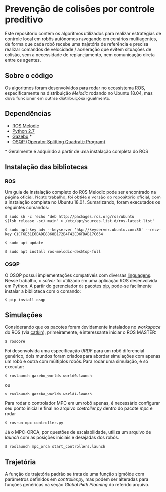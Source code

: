 # Prevenção de colisões por controle preditivo

Este repositório contém os algoritmos utilizados para realizar estratégias de controle local em robôs autônomos navegando em cenários multiagentes, de forma que cada robô recebe uma trajetória de referência e precisa realizar comandos de velocidade / aceleração que evitem situações de colisão, sem a necessidade de replanejamento, nem comunicação direta entre os agentes.

## Sobre o código

Os algoritmos foram desenvolvidos para rodar no ecossistema [ROS](https://www.ros.org/), especificamente na distribuição *Melodic* rodando no Ubuntu 18.04, mas deve funcionar em outras distribuições igualmente.

## Dependências

* [ROS Melodic](https://www.ros.org/)
* [Python 2.7](https://www.python.org/)
* [Gazebo](http://gazebosim.org/) *
* [OSQP (Operator Splitting Quadratic Program)](https://osqp.org/)

\* Geralmente é adquirido a partir de uma instalação completa do ROS

## Instalação das bibliotecas

### ROS

Um guia de instalação completo do ROS Melodic pode ser encontrado na [página oficial](http://wiki.ros.org/melodic/Installation). Neste trabalho, foi obtida a versão do repositório oficial, com a instalação completa no Ubuntu 18.04. Sumarizando, foram executados os seguintes comandos:

`$ sudo sh -c 'echo "deb http://packages.ros.org/ros/ubuntu $(lsb_release -sc) main" > /etc/apt/sources.list.d/ros-latest.list'`

`$ sudo apt-key adv --keyserver 'hkp://keyserver.ubuntu.com:80' --recv-key C1CF6E31E6BADE8868B172B4F42ED6FBAB17C654`

`$ sudo apt update`

`$ sudo apt install ros-melodic-desktop-full`


### OSQP

O OSQP possui implementações compatíveis com diversas [linguagens](https://osqp.org/docs/get_started/). Nesse trabalho, o *solver* foi utilizado em uma aplicação ROS desenvolvida em Python. A partir do gerenciador de pacotes [pip](https://pypi.org/project/pip/), pode-se facilmente instalar a biblioteca com o comando:

`$ pip install osqp`

## Simulações

Considerando que os pacotes foram devidamente instalados no *workspace* do ROS (via [catkin](http://wiki.ros.org/pt_BR/ROS/Tutorials/InstallingandConfiguringROSEnvironment)), primeiramente, é interessante iniciar o ROS MASTER:

`$ roscore`

Foi desenvolvida uma especificação *URDF* para um robô diferencial genérico, dois mundos foram criados para abordar simulações com apenas um robô e outra com múltiplos robôs. Para rodar uma simulação, é só executar:

`$ roslaunch gazebo_worlds world0.launch`

ou 

`$ roslaunch gazebo_worlds world1.launch`

Para rodar o controlador MPC em um robô apenas, é necessário configurar seu ponto inicial e final no arquivo *controller.py* dentro do pacote *mpc* e rodar

`$ rosrun mpc controller.py`

Já o MPC-ORCA, por questões de escalabilidade, utiliza um arquivo de *launch* com as posições iniciais e desejadas dos robôs.

`$ roslaunch mpc_orca start_controllers.launch`

## Trajetória

A função de trajetória padrão se trata de uma função sigmóide com parâmetros definidos em *controller.py*, mas podem ser alteradas para funções genéricas na seção *Global Path Planning* do referido arquivo.